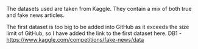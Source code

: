 The datasets used are taken from Kaggle. They contain a mix of both true and fake news articles.

The first dataset is too big to be added into GitHub as it exceeds the size limit of GitHub, so I have added the link to the first dataset here.
DB1 - https://www.kaggle.com/competitions/fake-news/data
